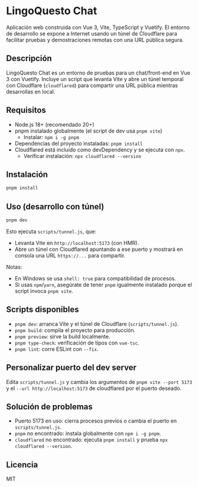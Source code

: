 # LingoQuesto Chat
 
Aplicación web construida con Vue 3, Vite, TypeScript y Vuetify. El entorno de desarrollo se expone a Internet usando un túnel de Cloudflare para facilitar pruebas y demostraciones remotas con una URL pública segura.
 
## Descripción

LingoQuesto Chat es un entorno de pruebas para un chat/front-end en Vue 3 con Vuetify. Incluye un script que levanta Vite y abre un túnel temporal con Cloudflare (`cloudflared`) para compartir una URL pública mientras desarrollas en local.

## Requisitos

- Node.js 18+ (recomendado 20+)
- pnpm instalado globalmente (el script de dev usa `pnpm vite`)
  - Instalar: `npm i -g pnpm`
- Dependencias del proyecto instaladas: `pnpm install`
- Cloudflared está incluido como devDependency y se ejecuta con `npx`.
  - Verificar instalación: `npx cloudflared --version`

## Instalación

```bash
pnpm install
```

## Uso (desarrollo con túnel)

```bash
pnpm dev
```

Esto ejecuta `scripts/tunnel.js`, que:

- Levanta Vite en `http://localhost:5173` (con HMR).
- Abre un túnel con Cloudflared apuntando a ese puerto y mostrará en consola una URL `https://...` para compartir.

Notas:

- En Windows se usa `shell: true` para compatibilidad de procesos.
- Si usas `npm`/`yarn`, asegúrate de tener `pnpm` igualmente instalado porque el script invoca `pnpm vite`.

## Scripts disponibles

- `pnpm dev`: arranca Vite y el túnel de Cloudflare (`scripts/tunnel.js`).
- `pnpm build`: compila el proyecto para producción.
- `pnpm preview`: sirve la build localmente.
- `pnpm type-check`: verificación de tipos con `vue-tsc`.
- `pnpm lint`: corre ESLint con `--fix`.

## Personalizar puerto del dev server

Edita `scripts/tunnel.js` y cambia los argumentos de `pnpm vite --port 5173` y el `--url http://localhost:5173` de cloudflared por el puerto deseado.

## Solución de problemas

- Puerto 5173 en uso: cierra procesos previos o cambia el puerto en `scripts/tunnel.js`.
- `pnpm` no encontrado: instala globalmente con `npm i -g pnpm`.
- `cloudflared` no encontrado: ejecuta `pnpm install` y prueba `npx cloudflared --version`.

## Licencia

MIT

